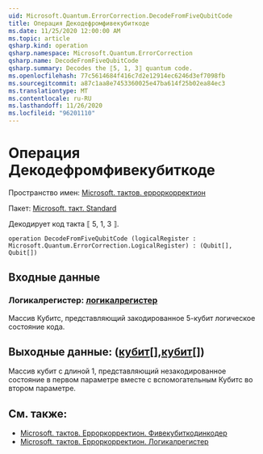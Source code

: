 ```yaml
---
uid: Microsoft.Quantum.ErrorCorrection.DecodeFromFiveQubitCode
title: Операция Декодефромфивекубиткоде
ms.date: 11/25/2020 12:00:00 AM
ms.topic: article
qsharp.kind: operation
qsharp.namespace: Microsoft.Quantum.ErrorCorrection
qsharp.name: DecodeFromFiveQubitCode
qsharp.summary: Decodes the ⟦5, 1, 3⟧ quantum code.
ms.openlocfilehash: 77c5614684f416c7d2e12914ec6246d3ef7098fb
ms.sourcegitcommit: a87c1aa8e7453360025e47ba614f25b02ea84ec3
ms.translationtype: MT
ms.contentlocale: ru-RU
ms.lasthandoff: 11/26/2020
ms.locfileid: "96201110"
---
```

# <a name="decodefromfivequbitcode-operation"></a>Операция Декодефромфивекубиткоде

Пространство имен: [Microsoft. тактов. ерроркорректион](xref:Microsoft.Quantum.ErrorCorrection)

Пакет: [Microsoft. такт. Standard](https://nuget.org/packages/Microsoft.Quantum.Standard)


Декодирует код такта ⟦ 5, 1, 3 ⟧.

```qsharp
operation DecodeFromFiveQubitCode (logicalRegister : Microsoft.Quantum.ErrorCorrection.LogicalRegister) : (Qubit[], Qubit[])
```


## <a name="input"></a>Входные данные

### <a name="logicalregister--logicalregister"></a>Логикалрегистер: [логикалрегистер](xref:Microsoft.Quantum.ErrorCorrection.LogicalRegister)

Массив Кубитс, представляющий закодированное 5-кубит логическое состояние кода.



## <a name="output--qubitqubit"></a>Выходные данные: ([кубит](xref:microsoft.quantum.lang-ref.qubit)[],[кубит](xref:microsoft.quantum.lang-ref.qubit)[])

Массив кубит с длиной 1, представляющий незакодированное состояние в первом параметре вместе с вспомогательным Кубитс во втором параметре.

## <a name="see-also"></a>См. также:

- [Microsoft. тактов. Ерроркорректион. Фивекубиткодинкодер](xref:Microsoft.Quantum.ErrorCorrection.FiveQubitCodeEncoder)
- [Microsoft. тактов. Ерроркорректион. Логикалрегистер](xref:Microsoft.Quantum.ErrorCorrection.LogicalRegister)